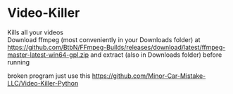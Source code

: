 # Video-Killer
Kills all your videos\
Download ffmpeg (most conveniently in your Downloads folder) at https://github.com/BtbN/FFmpeg-Builds/releases/download/latest/ffmpeg-master-latest-win64-gpl.zip and extract (also in Downloads folder) before running






broken program just use this https://github.com/Minor-Car-Mistake-LLC/Video-Killer-Python
